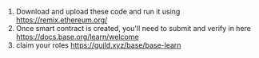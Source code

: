 1. Download and upload these code and run it using https://remix.ethereum.org/
2. Once smart contract is created, you'll need to submit and verify in here https://docs.base.org/learn/welcome
3. claim your roles https://guild.xyz/base/base-learn
